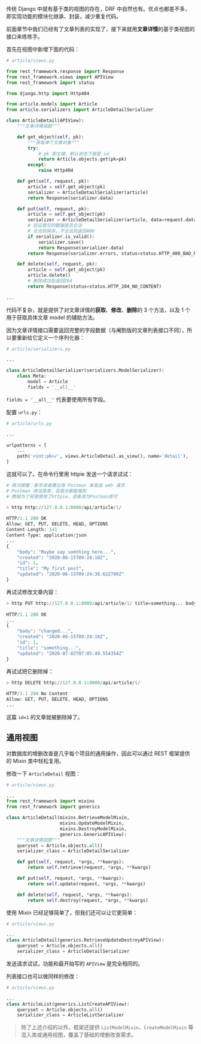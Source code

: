 传统 Django 中就有基于类的视图的存在，DRF 中自然也有。优点也都差不多，即实现功能的模块化继承、封装，减少重复代码。

前面章节中我们已经有了文章列表的实现了，接下来就用**文章详情**的基于类视图的接口来练练手。

首先在视图中新增下面的代码：

```python
# article/views.py

from rest_framework.response import Response
from rest_framework.views import APIView
from rest_framework import status

from django.http import Http404

from article.models import Article
from article.serializers import ArticleDetailSerializer

class ArticleDetail(APIView):
    """文章详情视图"""

    def get_object(self, pk):
        """获取单个文章对象"""
        try:
            # pk 即主键，默认状态下就是 id
            return Article.objects.get(pk=pk)
        except:
            raise Http404

    def get(self, request, pk):
        article = self.get_object(pk)
        serializer = ArticleDetailSerializer(article)
        return Response(serializer.data)

    def put(self, request, pk):
        article = self.get_object(pk)
        serializer = ArticleDetailSerializer(article, data=request.data)
        # 验证提交的数据是否合法
        # 合法则保存，不合法则返回400
        if serializer.is_valid():
            serializer.save()
            return Response(serializer.data)
        return Response(serializer.errors, status=status.HTTP_400_BAD_REQUEST)

    def delete(self, request, pk):
        article = self.get_object(pk)
        article.delete()
        # 删除成功后返回204
        return Response(status=status.HTTP_204_NO_CONTENT)
    
...
```

代码不复杂，就是提供了对文章详情的**获取**、**修改**、**删除**的 3 个方法，以及 1 个用于获取具体文章 model 的辅助方法。

因为文章详情接口需要返回完整的字段数据（与阉割版的文章列表接口不同），所以要重新给它定义一个序列化器：

```python
# article/serializers.py

...

class ArticleDetailSerializer(serializers.ModelSerializer):
    class Meta:
        model = Article
        fields = '__all__'
```

`fields = '__all__'` 代表要使用所有字段。

配置 `urls.py`：

```python
# article/urls.py

...

urlpatterns = [
    ...
    path('<int:pk>/', views.ArticleDetail.as_view(), name='detail'),
]
```

这就可以了。在命令行里用 httpie 发送一个请求试试：

```python
# 再次提醒：新手读者建议用 Postman 来发送 web 请求
# Postman 用法简单，百度也都能搜到
# 教程为了轻便使用了httpie，读者改为Postman即可

> http http://127.0.0.1:8000/api/article/1/
        
HTTP/1.1 200 OK
Allow: GET, PUT, DELETE, HEAD, OPTIONS
Content-Length: 141
Content-Type: application/json
...
{
    "body": "Maybe say somthing here...",
    "created": "2020-06-15T09:24:18Z",
    "id": 1,
    "title": "My first post",
    "updated": "2020-06-15T09:24:38.622789Z"
}
```

再试试修改文章内容：

```python
> http PUT http://127.0.0.1:8000/api/article/1/ title=something... body=changed...
        
HTTP/1.1 200 OK
...
{
    "body": "changed...",
    "created": "2020-06-15T09:24:18Z",
    "id": 1,
    "title": "something...",
    "updated": "2020-07-02T07:05:49.554354Z"
}
```

再试试把它删除掉：

```python
> http DELETE http://127.0.0.1:8000/api/article/1/
        
HTTP/1.1 204 No Content
Allow: GET, PUT, DELETE, HEAD, OPTIONS
...
```

这篇 `id=1` 的文章就被删除掉了。

## 通用视图

对数据库的增删改查是几乎每个项目的通用操作，因此可以通过 REST 框架提供的 Mixin 类中轻松复用。

修改一下 `ArticleDetail` 视图：

```python
# article/views.py

...
from rest_framework import mixins
from rest_framework import generics

class ArticleDetail(mixins.RetrieveModelMixin,
                    mixins.UpdateModelMixin,
                    mixins.DestroyModelMixin,
                    generics.GenericAPIView):
    """文章详情视图"""
    queryset = Article.objects.all()
    serializer_class = ArticleDetailSerializer

    def get(self, request, *args, **kwargs):
        return self.retrieve(request, *args, **kwargs)

    def put(self, request, *args, **kwargs):
        return self.update(request, *args, **kwargs)

    def delete(self, request, *args, **kwargs):
        return self.destroy(request, *args, **kwargs)
```

使用 Mixin 已经足够简单了，但我们还可以让它更简单：

```python
# article/views.py

...
class ArticleDetail(generics.RetrieveUpdateDestroyAPIView):
    queryset = Article.objects.all()
    serializer_class = ArticleDetailSerializer
```

发送请求试试，功能和最开始写的 `APIView` 是完全相同的。

列表接口也可以做同样的修改：

```python
# article/views.py

...
class ArticleList(generics.ListCreateAPIView):
    queryset = Article.objects.all()
    serializer_class = ArticleListSerializer
```

> 除了上述介绍的以外，框架还提供 `ListModelMixin`、`CreateModelMixin` 等混入类或通用视图，覆盖了基础的增删改查需求。